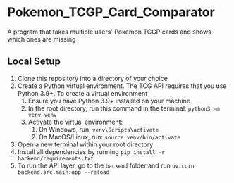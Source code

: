 # Pokemon_TCGP_Card_Comparator
A program that takes multiple users' Pokemon TCGP cards and shows which ones are missing


## Local Setup
1. Clone this repository into a directory of your choice
2. Create a Python virtual environment. The TCG API requires that you use Python 3.9+. To create a virtual environment
   1. Ensure you have Python 3.9+ installed on your machine
   2. In the root directory, run this command in the terminal: `python3 -m venv venv`
   3. Activate the virtual environment:
      1. On Windows, run: `venv\Scripts\activate`
      2. On MacOS/Linux, run: `source venv/bin/activate`
3. Open a new terminal within your root directory
4. Install all dependencies by running `pip install -r backend/requirements.txt`
5. To run the API layer, go to the `backend` folder and run `uvicorn backend.src.main:app --reload`
